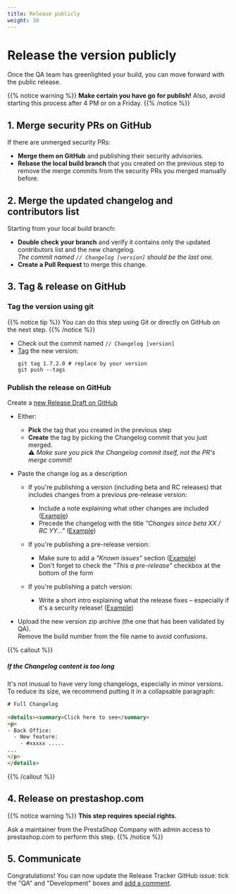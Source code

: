 ```yaml
---
title: Release publicly
weight: 30
---
```


# Release the version publicly

Once the QA team has greenlighted your build, you can move forward with the public release.

{{% notice warning %}}
**Make certain you have go for publish!** Also, avoid starting this process after 4 PM or on a Friday.
{{% /notice %}}

## 1. Merge security PRs on GitHub

If there are unmerged security PRs:

- **Merge them on GitHub** and publishing their security advisories.
- **Rebase the local build branch** that you created on the previous step to remove the merge commits from the security PRs you merged manually before. 

## 2. Merge the updated changelog and contributors list

Starting from your local build branch:

- **Double check your branch** and verify it contains only the updated contributors list and the new changelog.  
  _The commit named `// Changelog [version]` should be the last one._ 
- **Create a Pull Request** to merge this change.

## 3. Tag & release on GitHub

### Tag the version using git

{{% notice tip %}}
You can do this step using Git or directly on GitHub on the next step.
{{% /notice %}}

- Check out the commit named `// Changelog [version]`
- [Tag][git-tag] the new version:
    ```shell
    git tag 1.7.2.0 # replace by your version
    git push --tags
    ```

### Publish the release on GitHub

Create a [new Release Draft on GitHub](https://github.com/PrestaShop/PrestaShop/releases/new)

- Either:
  - **Pick** the tag that you created in the previous step 
  - **Create** the tag by picking the Changelog commit that you just merged.  
    ⚠️ _Make sure you pick the Changelog commit itself, not the PR's merge commit!_

- Paste the change log as a description
    - If you're publishing a version (including beta and RC releases) that includes changes from a previous pre-release version:
        - Include a note explaining what other changes are included ([Example](https://github.com/PrestaShop/PrestaShop/releases/tag/1.7.6.0))
        - Precede the changelog with the title _"Changes since beta XX / RC YY..."_ ([Example](https://github.com/PrestaShop/PrestaShop/releases/tag/1.7.6.0-rc.1))
        
  - If you're publishing a pre-release version:
      - Make sure to add a _"Known issues"_ section ([Example](https://github.com/PrestaShop/PrestaShop/releases/tag/1.7.6.0-beta.1))
      - Don't forget to check the _"This a pre-release"_ checkbox at the bottom of the form
  
  - If you're publishing a patch version:
    - Write a short intro explaining what the release fixes – especially if it's a security release! ([Example](https://github.com/PrestaShop/PrestaShop/releases/tag/1.7.5.1))

- Upload the new version zip archive (the one that has been validated by QA).  
  Remove the build number from the file name to avoid confusions.

{{% callout %}}
##### If the Changelog content is too long

It's not inusual to have very long changelogs, especially in minor versions. To reduce its size, we recommend putting it in a collapsable paragraph:

```html
# Full Changelog
 
<details><summary>Click here to see</summary>
<p>
- Back Office:
  - New feature:
    - #xxxxx .....
...
</p>
</details>
```
{{% /callout %}}

## 4. Release on prestashop.com

{{% notice warning %}}
**This step requires special rights.**

Ask a maintainer from the PrestaShop Company with admin access to prestashop.com to perform this step.
{{% /notice %}}

## 5. Communicate

Congratulations! You can now update the Release Tracker GitHub issue: tick the "QA" and "Development" boxes and [add a comment](https://github.com/PrestaShop/PrestaShop/issues/19959#issuecomment-653083656).


[git-tag]: https://git-scm.com/book/en/v2/Git-Basics-Tagging
